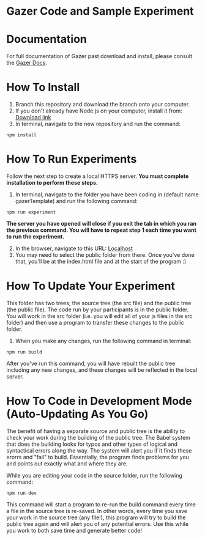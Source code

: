 # Gazer Code and Sample Experiment

# Documentation

For full documentation of Gazer past download and install, please consult the [Gazer Docs](https://amyvanwell.github.io/gazerCode/).

# How To Install

1. Branch this repository and download the branch onto your computer.
2. If you don't already have Node.js on your computer, install it from: [Download link](https://nodejs.org/en/download/)
3. In terminal, navigate to the new repository and run the command:

```
npm install
```

# How To Run Experiments

Follow the next step to create a local HTTPS server. **You must complete installation to perform these steps.**

1. In terminal, navigate to the folder you have been coding in (default name gazerTemplate) and run the following command:

```
npm run experiment
```

**The server you have opened will close if you exit the tab in which you ran the previous command. You will have to repeat step 1 each time you want to run the experiment.**

2. In the browser, navigate to this URL:
   [Localhost](http://localhost:8000/)
3. You may need to select the public folder from there. Once you've done that, you'll be at the index.html file and at the start of the program :)

# How To Update Your Experiment

This folder has two trees; the source tree (the src file) and the public tree (the public file). The code run by your participants is in the public folder. You will work in the src folder (i.e. you will edit all of your js files in the src folder) and then use a program to transfer these changes to the public folder.

1. When you make any changes, run the following command in terminal:

```
npm run build
```

After you've run this command, you will have rebuilt the public tree including any new changes, and these changes will be reflected in the local server.

# How To Code in Development Mode (Auto-Updating As You Go)

The benefit of having a separate source and public tree is the ability to check your work during the building of the public tree. The Babel system that does the building looks for typos and other types of logical and syntactical errors along the way. The system will alert you if it finds these erorrs and "fail" to build. Essentially, the program finds problems for you and points out exactly what and where they are.

While you are editing your code in the source folder, run the following command:

```
npm run dev
```

This command will start a program to re-run the build command every time a file in the source tree is re-saved. In other words, every time you save your work in the source tree (any file!), this program will try to build the public tree again and will alert you of any potential errors. Use this while you work to both save time and generate better code!
